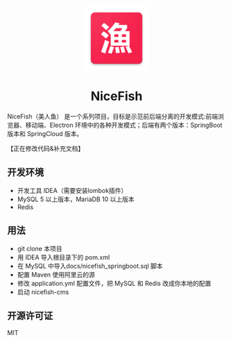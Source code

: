 <p align="center">
    <img width="150" src="./docs/imgs/nice-fish.png">
</p>

<h1 align="center">NiceFish</h1>

<div align="left">
NiceFish（美人鱼） 是一个系列项目，目标是示范前后端分离的开发模式:前端浏览器、移动端、Electron 环境中的各种开发模式；后端有两个版本：SpringBoot 版本和 SpringCloud 版本。
</div>

【正在修改代码&补充文档】

## 开发环境

- 开发工具 IDEA（需要安装lombok插件）
- MySQL 5 以上版本，MariaDB 10 以上版本
- Redis

## 用法

- git clone 本项目
- 用 IDEA 导入根目录下的 pom.xml
- 在 MySQL 中导入docs/nicefish_springboot.sql 脚本
- 配置 Maven 使用阿里云的源
- 修改 application.yml 配置文件，把 MySQL 和 Redis 改成你本地的配置
- 启动 nicefish-cms

## 开源许可证

MIT
